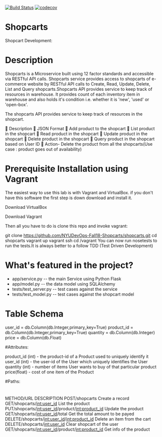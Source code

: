 
[![Build Status](https://travis-ci.org/NYUDevOps-Fall18-Shopcarts/shopcarts.svg?branch=master)](https://travis-ci.org/NYUDevOps-Fall18-Shopcarts/shopcarts)
[![codecov](https://codecov.io/gh/NYUDevOps-Fall18-Shopcarts/shopcarts/branch/master/graph/badge.svg)](https://codecov.io/gh/NYUDevOps-Fall18-Shopcarts/shopcarts)

# Shopcarts
Shopcart Development:

# Description
Shopcarts is a Microservice built using 12 factor standards and accessible via RESTful API calls. Shopcarts service provides access to shopcarts of e-commerce website by RESTful API calls to Create, Read, Update, Delete, List and Query shopcarts.Shopcarts API provides service to keep track of resources in warehouse. It provides count of each inventory item in warehouse and also holds it's condition i.e. whether it is 'new', 'used' or 'open-box'.

The shopcarts API provides service to keep track of resources in the shopcart.

	Description
	JSON Format
	Add product to the shopcart
	List product in the shopcart
	Read product in the shopcart
	Update product in the shopcart
	Delete product in the shopcart
	Query product in the shopcart based on User ID
	Action- Delete the product from all the shopcarts(Use case : product goes out of availability)

# Prerequisite Installation using Vagrant

The easiest way to use this lab is with Vagrant and VirtualBox. if you don't have this software the first step is down download and install it.

Download VirtualBox

Download Vagrant

Then all you have to do is clone this repo and invoke vagrant:

git clone https://github.com/NYUDevOps-Fall18-Shopcarts/shopcarts.git
cd shopcarts
vagrant up
vagrant ssh
cd /vagrant
You can now run nosetests to run the tests.It is always better to a follow TDD (Test Driven Development)

# What's featured in the project?
* app/service.py -- the main Service using Python Flask
* app/model.py -- the data model using SQLAlchemy
* tests/test_server.py -- test cases against the service
* tests/test_model.py -- test cases against the shopcart model


# Table Schema
user_id = db.Column(db.Integer,primary_key=True)
product_id = db.Column(db.Integer,primary_key=True)
quantity = db.Column(db.Integer)
price = db.Column(db.Float)

#Attributes:

product_id (int)    - the product-id of a Product used to uniquely identify it
user_id (int)       - the user-id of the User which uniquely identifies the User
quantity (int)     - number of items User wants to buy of that particular product
price(float)       - cost of one item of the Product

#Paths:

#
METHOD/URL	                                                         DESCRIPTION
POST/shopcarts	 	                                               Create a record
GET/shopcarts/<int:user_id>		                                  List the product
PUT/shopcarts/<int:user_id>/product/<int:product_id>	        Update the product
GET/shopcarts/<int:user_id>/total		            Get the total amount to be payed
DELETE/shopcarts/<int:user_id>/<int:product_id>		  Delete an item from the cart
DELETE/shopcarts/<int:user_id>	                      Clear shopcart of the user
GET/shopcarts/<int:user_id>/product/<int:product_id>	   Get info of the product
